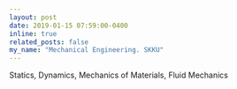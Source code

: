 ```yaml
---
layout: post
date: 2019-01-15 07:59:00-0400
inline: true
related_posts: false
my_name: "Mechanical Engineering. SKKU"
---
```

Statics,
Dynamics,
Mechanics of Materials,
Fluid Mechanics